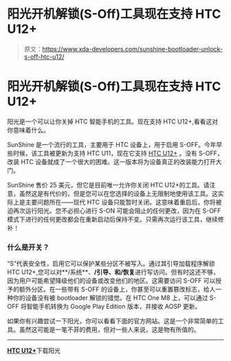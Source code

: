 # 阳光开机解锁(S-Off)工具现在支持 HTC U12+

> 原文：<https://www.xda-developers.com/sunshine-bootloader-unlock-s-off-htc-u12/>

# 阳光开机解锁(S-Off)工具现在支持 HTC U12+

阳光是一个可以让你关掉 HTC 智能手机的工具。现在支持 HTC U12+,看看这对你意味着什么。

SunShine 是一个流行的工具，主要用于 HTC 设备上，用于启用 S-OFF。今年早些时候，该工具被更新为支持 HTC U11，现在它支持 [HTC U12+](https://www.xda-developers.com/tag/htc-u12-plus/) 。没有 S-OFF，改装 HTC 设备就成了一个很大的困难。这一版本将为设备真正的改装能力打开大门。

SunShine 售价 25 美元，但它是目前唯一允许你关闭 HTC U12+的工具。请注意，虽然这是有代价的，但是您可以在您选择的设备上无限制地使用该工具。这实际上是主要问题所在——现代 HTC 设备只能暂时关闭。这意味着重启后，你将被迫再次运行阳光。您不必担心进行 S-ON 可能会阻止的任何更改，因为在 S-OFF 模式下进行的任何更改都会在重新启动后保持不变。只需再次运行该工具，继续修补！

### 什么是开关？

“S”代表安全性，启用它可以保护某些分区不被写入。通过其引导加载程序解锁 HTC U12+,您可以对**/系统**、**/引导、**和**/恢复**进行写访问。但有时这还不够，因为用户可能希望降级他们的设备或改变他们的地区。这需要访问 S-OFF 可以授予的额外分区。在一些带有 S-OFF 的设备上，你甚至可以重置篡改标志，给人一种你的设备没有被 bootloader 解锁的错觉。在 HTC One M8 上，可以通过 S-OFF 将智能手机转换为 Google Play Edition 版本，并接收 AOSP 更新。

如果你有兴趣尝试一下阳光，你可以看看下面的官方网站。这是一个非常简单的工具。虽然这可能是一笔不菲的费用，但对一些人来说，这是物有所值的。

* * *

[**HTC U12+**](http://theroot.ninja/download.html)下载阳光